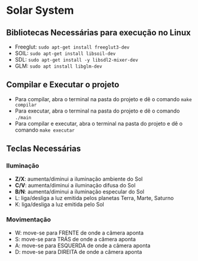 # Solar System

## Bibliotecas Necessárias para execução no Linux

* Freeglut: `sudo apt-get install freeglut3-dev`
* SOIL: `sudo apt-get install libsoil-dev`
* SDL: `sudo apt-get install -y libsdl2-mixer-dev`
* GLM: `sudo apt install libglm-dev`

## Compilar e Executar o projeto

-   Para compilar, abra o terminal na pasta do projeto e dê o comando `make compilar`
-   Para executar, abra o terminal na pasta do projeto e dê o comando `./main`
-   Para compilar e executar, abra o terminal na pasta do projeto e dê o comando `make executar`

## Teclas Necessárias

### Iluminação
-   __Z/X__: aumenta/diminui a iluminação ambiente do Sol
-   __C/V__: aumenta/diminui a iluminação difusa do Sol
-   __B/N__: aumenta/diminui a iluminação especular do Sol
-   L: liga/desliga a luz emitida pelos planetas Terra, Marte, Saturno
-   K: liga/desliga a luz emitida pelo Sol

### Movimentação
-   W: move-se para FRENTE de onde a câmera aponta
-   S: move-se para TRÁS de onde a câmera aponta
-   A: move-se para ESQUERDA de onde a câmera aponta
-   D: move-se para DIREITA de onde a câmera aponta
